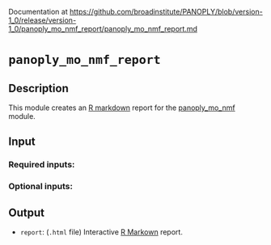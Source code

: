 Documentation at https://github.com/broadinstitute/PANOPLY/blob/version-1_0/release/version-1_0/panoply_mo_nmf_report/panoply_mo_nmf_report.md

# ```panoply_mo_nmf_report```

## Description

This module creates an [R markdown](https://rmarkdown.rstudio.com/) report for the [panoply_mo_nmf](https://github.com/broadinstitute/PANOPLY/wiki/Analysis-Modules%3A-panoply_mo_nmf) module.

## Input

### Required inputs:

### Optional inputs:

## Output

* ```report```: (`.html` file) Interactive [R Markown](https://rmarkdown.rstudio.com/) report.
